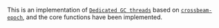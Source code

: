 This is an implementation of [`Dedicated GC threads`] based on [`crossbeam-epoch`], and the core functions have been implemented.


 [`Dedicated GC threads`]: https://github.com/crossbeam-rs/rfcs/blob/master/text/2017-05-23-epoch-gc.md#dedicated-gc-threads	
 [`crossbeam-epoch`]: https://github.com/crossbeam-rs/crossbeam/tree/master/crossbeam-epoch	
 [`crossbeam-utils`]: https://github.com/crossbeam-rs/crossbeam/tree/master/crossbeam-utils	
 [`crossbeam-channel`]: https://github.com/crossbeam-rs/crossbeam/tree/master/crossbeam-channel	
 [`crossbeam-deque`]: https://github.com/crossbeam-rs/crossbeam/tree/master/crossbeam-deque
